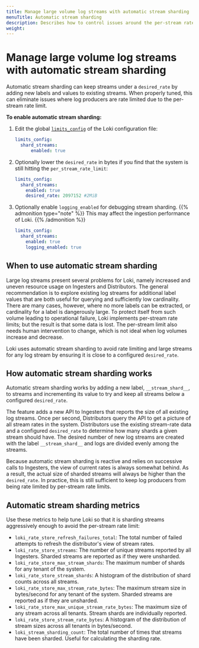 ```yaml
---
title: Manage large volume log streams with automatic stream sharding
menuTitle: Automatic stream sharding
description: Describes how to control issues around the per-stream rate limit using automatic stream sharding.
weight: 
---
```


# Manage large volume log streams with automatic stream sharding

Automatic stream sharding can keep streams under a `desired_rate` by adding new labels and values to
existing streams. When properly tuned, this can eliminate issues where log producers are rate limited due to the
per-stream rate limit.

**To enable automatic stream sharding:**
1. Edit the global [`limits_config`](https://grafana.com/docs/loki/<LOKI_VERSION>/configure/#limits_config) of the Loki configuration file:

   ```yaml
   limits_config:
     shard_streams:
         enabled: true
   ```

1. Optionally lower the `desired_rate` in bytes if you find that the system is still hitting the `per_stream_rate_limit`:

   ```yaml
   limits_config:
     shard_streams:
       enabled: true
       desired_rate: 2097152 #2MiB
   ```

1. Optionally enable `logging_enabled` for debugging stream sharding.
  {{% admonition type="note" %}}
  This may affect the ingestion performance of Loki.
  {{% /admonition %}}

   ```yaml
   limits_config:
     shard_streams:
       enabled: true
       logging_enabled: true
   ```

## When to use automatic stream sharding

Large log streams present several problems for Loki, namely increased and uneven resource usage on Ingesters and
Distributors. The general recommendation is to explore existing log streams for additional label values that are both
useful for querying and sufficiently low cardinality. There are many cases, however, where no more labels can
be extracted, or cardinality for a label is dangerously large. To protect itself from such volume leading to operational failure, Loki implements per-stream rate limits;
but the result is that some data is lost. The per-stream limit also needs human intervention to change, which is not ideal when log volumes increase and decrease.

Loki uses automatic stream sharding to avoid rate limiting and large streams for any log stream by ensuring it is close
to a configured `desired_rate`.

## How automatic stream sharding works

Automatic stream sharding works by adding a new label, `__stream_shard__`, to streams and incrementing its value to try
and keep all streams below a configured `desired_rate`.

The feature adds a new API to Ingesters that reports the size of all existing log streams. Once per second, Distributors
query the API to get a picture of all stream rates in the system. Distributors use the existing stream-rate data and a
configured `desired_rate` to determine how many shards a given stream should have. The desired number of new log streams
are created with the label `__stream_shard__` and logs are divided evenly among the streams.

Because automatic stream sharding is reactive and relies on successive calls to Ingesters, the view of current rates is
always somewhat behind. As a result, the actual size of sharded streams will always be higher than the `desired_rate`.
In practice, this is still sufficient to keep log producers from being rate limited by per-stream rate limits.

## Automatic stream sharding metrics

Use these metrics to help tune Loki so that it is sharding streams aggressively enough to avoid the per-stream rate
limit:

- `loki_rate_store_refresh_failures_total`: The total number of failed attempts to refresh the distributor's view of
  stream rates.
- `loki_rate_store_streams`: The number of unique streams reported by all Ingesters. Sharded streams are reported as if
  they were unsharded.
- `loki_rate_store_max_stream_shards`: The maximum number of shards for any tenant of the system.
- `loki_rate_store_stream_shards`: A histogram of the distribution of shard counts across all streams.
- `loki_rate_store_max_stream_rate_bytes`: The maximum stream size in bytes/second for any tenant of the system. Sharded
  streams are reported as if they are unsharded.
- `loki_rate_store_max_unique_stream_rate_bytes`: The maximum size of any stream across all tenants. Stream shards are
  individually reported.
- `loki_rate_store_stream_rate_bytes`: A histogram of the distribution of stream sizes across all tenants in
  bytes/second.
- `loki_stream_sharding_count`: The total number of times that streams have been sharded. Useful for calculating the
  sharding rate.
